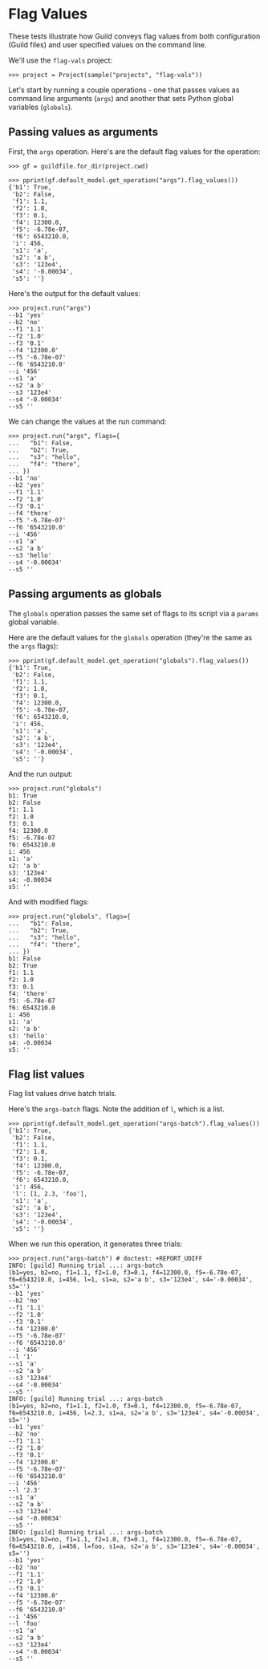 # Flag Values

These tests illustrate how Guild conveys flag values from both
configuration (Guild files) and user specified values on the command
line.

We'll use the `flag-vals` project:

    >>> project = Project(sample("projects", "flag-vals"))

Let's start by running a couple operations - one that passes values as
command line arguments (`args`) and another that sets Python global
variables (`globals`).

## Passing values as arguments

First, the `args` operation. Here's are the default flag values for
the operation:

    >>> gf = guildfile.for_dir(project.cwd)

    >>> pprint(gf.default_model.get_operation("args").flag_values())
    {'b1': True,
     'b2': False,
     'f1': 1.1,
     'f2': 1.0,
     'f3': 0.1,
     'f4': 12300.0,
     'f5': -6.78e-07,
     'f6': 6543210.0,
     'i': 456,
     's1': 'a',
     's2': 'a b',
     's3': '123e4',
     's4': '-0.00034',
     's5': ''}

Here's the output for the default values:

    >>> project.run("args")
    --b1 'yes'
    --b2 'no'
    --f1 '1.1'
    --f2 '1.0'
    --f3 '0.1'
    --f4 '12300.0'
    --f5 '-6.78e-07'
    --f6 '6543210.0'
    --i '456'
    --s1 'a'
    --s2 'a b'
    --s3 '123e4'
    --s4 '-0.00034'
    --s5 ''

We can change the values at the run command:

    >>> project.run("args", flags={
    ...   "b1": False,
    ...   "b2": True,
    ...   "s3": "hello",
    ...   "f4": "there",
    ... })
    --b1 'no'
    --b2 'yes'
    --f1 '1.1'
    --f2 '1.0'
    --f3 '0.1'
    --f4 'there'
    --f5 '-6.78e-07'
    --f6 '6543210.0'
    --i '456'
    --s1 'a'
    --s2 'a b'
    --s3 'hello'
    --s4 '-0.00034'
    --s5 ''

## Passing arguments as globals

The `globals` operation passes the same set of flags to its script via
a `params` global variable.

Here are the default values for the `globals` operation (they're the
same as the `args` flags):

    >>> pprint(gf.default_model.get_operation("globals").flag_values())
    {'b1': True,
     'b2': False,
     'f1': 1.1,
     'f2': 1.0,
     'f3': 0.1,
     'f4': 12300.0,
     'f5': -6.78e-07,
     'f6': 6543210.0,
     'i': 456,
     's1': 'a',
     's2': 'a b',
     's3': '123e4',
     's4': '-0.00034',
     's5': ''}

And the run output:

    >>> project.run("globals")
    b1: True
    b2: False
    f1: 1.1
    f2: 1.0
    f3: 0.1
    f4: 12300.0
    f5: -6.78e-07
    f6: 6543210.0
    i: 456
    s1: 'a'
    s2: 'a b'
    s3: '123e4'
    s4: -0.00034
    s5: ''

And with modified flags:

    >>> project.run("globals", flags={
    ...   "b1": False,
    ...   "b2": True,
    ...   "s3": "hello",
    ...   "f4": "there",
    ... })
    b1: False
    b2: True
    f1: 1.1
    f2: 1.0
    f3: 0.1
    f4: 'there'
    f5: -6.78e-07
    f6: 6543210.0
    i: 456
    s1: 'a'
    s2: 'a b'
    s3: 'hello'
    s4: -0.00034
    s5: ''

## Flag list values

Flag list values drive batch trials.

Here's the `args-batch` flags. Note the addition of `l`, which is a
list.

    >>> pprint(gf.default_model.get_operation("args-batch").flag_values())
    {'b1': True,
     'b2': False,
     'f1': 1.1,
     'f2': 1.0,
     'f3': 0.1,
     'f4': 12300.0,
     'f5': -6.78e-07,
     'f6': 6543210.0,
     'i': 456,
     'l': [1, 2.3, 'foo'],
     's1': 'a',
     's2': 'a b',
     's3': '123e4',
     's4': '-0.00034',
     's5': ''}

When we run this operation, it generates three trials:

    >>> project.run("args-batch") # doctest: +REPORT_UDIFF
    INFO: [guild] Running trial ...: args-batch
    (b1=yes, b2=no, f1=1.1, f2=1.0, f3=0.1, f4=12300.0, f5=-6.78e-07,
    f6=6543210.0, i=456, l=1, s1=a, s2='a b', s3='123e4', s4='-0.00034',
    s5='')
    --b1 'yes'
    --b2 'no'
    --f1 '1.1'
    --f2 '1.0'
    --f3 '0.1'
    --f4 '12300.0'
    --f5 '-6.78e-07'
    --f6 '6543210.0'
    --i '456'
    --l '1'
    --s1 'a'
    --s2 'a b'
    --s3 '123e4'
    --s4 '-0.00034'
    --s5 ''
    INFO: [guild] Running trial ...: args-batch
    (b1=yes, b2=no, f1=1.1, f2=1.0, f3=0.1, f4=12300.0, f5=-6.78e-07,
    f6=6543210.0, i=456, l=2.3, s1=a, s2='a b', s3='123e4', s4='-0.00034',
    s5='')
    --b1 'yes'
    --b2 'no'
    --f1 '1.1'
    --f2 '1.0'
    --f3 '0.1'
    --f4 '12300.0'
    --f5 '-6.78e-07'
    --f6 '6543210.0'
    --i '456'
    --l '2.3'
    --s1 'a'
    --s2 'a b'
    --s3 '123e4'
    --s4 '-0.00034'
    --s5 ''
    INFO: [guild] Running trial ...: args-batch
    (b1=yes, b2=no, f1=1.1, f2=1.0, f3=0.1, f4=12300.0, f5=-6.78e-07,
    f6=6543210.0, i=456, l=foo, s1=a, s2='a b', s3='123e4', s4='-0.00034',
    s5='')
    --b1 'yes'
    --b2 'no'
    --f1 '1.1'
    --f2 '1.0'
    --f3 '0.1'
    --f4 '12300.0'
    --f5 '-6.78e-07'
    --f6 '6543210.0'
    --i '456'
    --l 'foo'
    --s1 'a'
    --s2 'a b'
    --s3 '123e4'
    --s4 '-0.00034'
    --s5 ''
